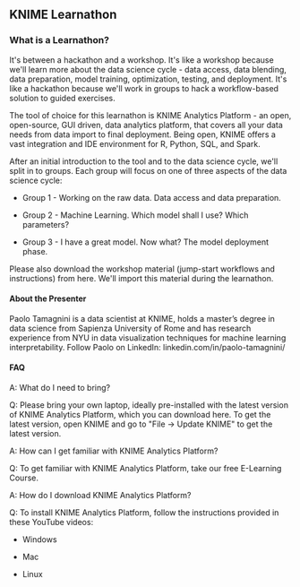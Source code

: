 ## KNIME Learnathon

### What is a Learnathon?

It's between a hackathon and a workshop. It's like a workshop because we'll learn more about the data science cycle - data access, data blending, data preparation, model training, optimization, testing, and deployment. It's like a hackathon because we'll work in groups to hack a workflow-based solution to guided exercises.

The tool of choice for this learnathon is KNIME Analytics Platform - an open, open-source, GUI driven, data analytics platform, that covers all your data needs from data import to final deployment. Being open, KNIME offers a vast integration and IDE environment for R, Python, SQL, and Spark.

After an initial introduction to the tool and to the data science cycle, we'll split in to groups. Each group will focus on one of three aspects of the data science cycle:

  *  Group 1 - Working on the raw data. Data access and data preparation.

  *  Group 2 - Machine Learning. Which model shall I use? Which parameters?

   * Group 3 - I have a great model. Now what? The model deployment phase.

Please also download the workshop material (jump-start workflows and instructions) from here. We'll import this material during the learnathon.

#### About the Presenter

Paolo Tamagnini is a data scientist at KNIME, holds a master’s degree in data science from Sapienza University of Rome and has research experience from NYU in data visualization techniques for machine learning interpretability. Follow Paolo on LinkedIn: linkedin.com/in/paolo-tamagnini/  

 

#### FAQ

A: What do I need to bring?

Q: Please bring your own laptop, ideally pre-installed with the latest version of KNIME Analytics Platform, which you can download here. To get the latest version, open KNIME and go to "File -> Update KNIME" to get the latest version.

A: How can I get familiar with KNIME Analytics Platform?

Q: To get familiar with KNIME Analytics Platform, take our free E-Learning Course.

A: How do I download KNIME Analytics Platform?

Q: To install KNIME Analytics Platform, follow the instructions provided in these YouTube videos:

 
*    Windows

*    Mac

*    Linux
